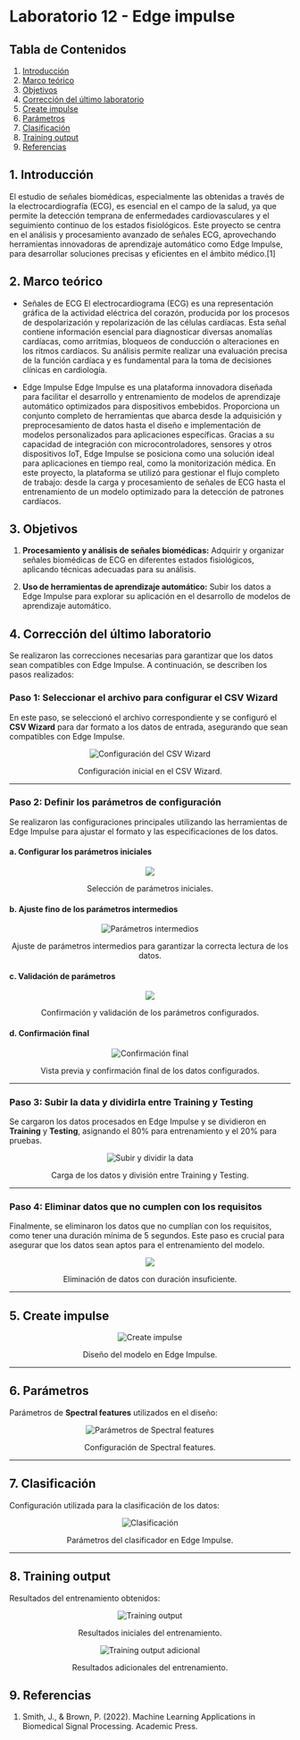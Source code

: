 
# Laboratorio 12 - Edge impulse
## Tabla de Contenidos

1. [Introducción](#1-introducción)
2. [Marco teórico](#2-marco-teórico)
3. [Objetivos](#3-objetivos)
4. [Corrección del último laboratorio](#1-Corrección-del-último-laboratorio)
5. [Create impulse](#2-Create-impulse)
6. [Parámetros](#3-Parámetros)
7. [Clasificación](#4-Clasificación)
8. [Training output](#5-Training-output)
9. [Referencias](#5-referencias)



## 1. Introducción

El estudio de señales biomédicas, especialmente las obtenidas a través de la electrocardiografía (ECG), es esencial en el campo de la salud, ya que permite la detección temprana de enfermedades cardiovasculares y el seguimiento continuo de los estados fisiológicos. Este proyecto se centra en el análisis y procesamiento avanzado de señales ECG, aprovechando herramientas innovadoras de aprendizaje automático como Edge Impulse, para desarrollar soluciones precisas y eficientes en el ámbito médico.[1]


## 2. Marco teórico

- Señales de ECG
El electrocardiograma (ECG) es una representación gráfica de la actividad eléctrica del corazón, producida por los procesos de despolarización y repolarización de las células cardíacas. Esta señal contiene información esencial para diagnosticar diversas anomalías cardíacas, como arritmias, bloqueos de conducción o alteraciones en los ritmos cardíacos. Su análisis permite realizar una evaluación precisa de la función cardíaca y es fundamental para la toma de decisiones clínicas en cardiología.

- Edge Impulse
Edge Impulse es una plataforma innovadora diseñada para facilitar el desarrollo y entrenamiento de modelos de aprendizaje automático optimizados para dispositivos embebidos. Proporciona un conjunto completo de herramientas que abarca desde la adquisición y preprocesamiento de datos hasta el diseño e implementación de modelos personalizados para aplicaciones específicas. Gracias a su capacidad de integración con microcontroladores, sensores y otros dispositivos IoT, Edge Impulse se posiciona como una solución ideal para aplicaciones en tiempo real, como la monitorización médica. En este proyecto, la plataforma se utilizó para gestionar el flujo completo de trabajo: desde la carga y procesamiento de señales de ECG hasta el entrenamiento de un modelo optimizado para la detección de patrones cardíacos.

## 3. Objetivos
1. **Procesamiento y análisis de señales biomédicas:**  Adquirir y organizar señales biomédicas de ECG en diferentes estados fisiológicos, aplicando técnicas adecuadas para su análisis.  

2. **Uso de herramientas de aprendizaje automático:**  Subir los datos a Edge Impulse para explorar su aplicación en el desarrollo de modelos de aprendizaje automático.

## 4. Corrección del último laboratorio

Se realizaron las correcciones necesarias para garantizar que los datos sean compatibles con Edge Impulse. A continuación, se describen los pasos realizados:

### Paso 1: Seleccionar el archivo para configurar el CSV Wizard

En este paso, se seleccionó el archivo correspondiente y se configuró el **CSV Wizard** para dar formato a los datos de entrada, asegurando que sean compatibles con Edge Impulse.

<div align="center">
  <img src="https://github.com/Peeta18/ISB_Grupo3/blob/main/ISB/Laboratorios/Lab12_Generacion_Impulso_Edge_Impulse%20/Italo/Imagenes/1.jpg?raw=true" alt="Configuración del CSV Wizard"><p>
  Configuración inicial en el CSV Wizard.
  </p>
</div>

---

### Paso 2: Definir los parámetros de configuración

Se realizaron las configuraciones principales utilizando las herramientas de Edge Impulse para ajustar el formato y las especificaciones de los datos.

#### a. Configurar los parámetros iniciales
<div align="center">
  <img src="https://github.com/Peeta18/ISB_Grupo3/blob/main/ISB/Laboratorios/Lab12_Generacion_Impulso_Edge_Impulse%20/Estefany/A.%20Configurr%20parametros%20inciales.png"><p>
  Selección de parámetros iniciales.
  </p>
</div>

#### b. Ajuste fino de los parámetros intermedios
<div align="center">
  <img src="https://github.com/Peeta18/ISB_Grupo3/blob/main/ISB/Laboratorios/Lab12_Generacion_Impulso_Edge_Impulse%20/Italo/Imagenes/3.jpg?raw=true" alt="Parámetros intermedios"><p>
  Ajuste de parámetros intermedios para garantizar la correcta lectura de los datos.
  </p>
</div>

#### c. Validación de parámetros
<div align="center">
  <img src="https://github.com/Peeta18/ISB_Grupo3/blob/main/ISB/Laboratorios/Lab12_Generacion_Impulso_Edge_Impulse%20/Estefany/C.validaci%C3%B3n%20.png"><p>
  Confirmación y validación de los parámetros configurados.
  </p>
</div>

#### d. Confirmación final
<div align="center">
  <img src="https://github.com/Peeta18/ISB_Grupo3/blob/main/ISB/Laboratorios/Lab12_Generacion_Impulso_Edge_Impulse%20/Estefany/D.%20confirmacion%20final.png" alt="Confirmación final"><p>
  Vista previa y confirmación final de los datos configurados.
  </p>
</div>

---

### Paso 3: Subir la data y dividirla entre Training y Testing

Se cargaron los datos procesados en Edge Impulse y se dividieron en **Training** y **Testing**, asignando el 80% para entrenamiento y el 20% para pruebas.

<div align="center">
  <img src="https://github.com/Peeta18/ISB_Grupo3/blob/main/ISB/Laboratorios/Lab12_Generacion_Impulso_Edge_Impulse%20/Italo/Imagenes/6.jpg?raw=true" alt="Subir y dividir la data"><p>
  Carga de los datos y división entre Training y Testing.
  </p>
</div>

---

### Paso 4: Eliminar datos que no cumplen con los requisitos

Finalmente, se eliminaron los datos que no cumplían con los requisitos, como tener una duración mínima de 5 segundos. Este paso es crucial para asegurar que los datos sean aptos para el entrenamiento del modelo.

<div align="center">
  <img src="https://github.com/Peeta18/ISB_Grupo3/blob/main/ISB/Laboratorios/Lab12_Generacion_Impulso_Edge_Impulse%20/Estefany/paso%204.png"><p>
  Eliminación de datos con duración insuficiente.
  </p>
</div>

---

## 5. Create impulse

<div align="center">
  <img src="https://github.com/Peeta18/ISB_Grupo3/blob/main/ISB/Laboratorios/Lab12_Generacion_Impulso_Edge_Impulse%20/Italo/Imagenes/diseñodeimpulso.png?raw=true" alt="Create impulse"><p>
  Diseño del modelo en Edge Impulse.
  </p>
</div>

---

## 6. Parámetros

Parámetros de **Spectral features** utilizados en el diseño:

<div align="center">
  <img src="https://github.com/Peeta18/ISB_Grupo3/blob/main/ISB/Laboratorios/Lab12_Generacion_Impulso_Edge_Impulse%20/Italo/Imagenes/Spectral%20features.png?raw=true" alt="Parámetros de Spectral features"><p>
  Configuración de Spectral features.
  </p>
</div>

---

## 7. Clasificación

Configuración utilizada para la clasificación de los datos:

<div align="center">
  <img src="https://github.com/Peeta18/ISB_Grupo3/blob/main/ISB/Laboratorios/Lab12_Generacion_Impulso_Edge_Impulse%20/Italo/Imagenes/Classifier.png?raw=true" alt="Clasificación"><p>
  Parámetros del clasificador en Edge Impulse.
  </p>
</div>

---

## 8. Training output

Resultados del entrenamiento obtenidos:

<div align="center">
  <img src="https://github.com/Peeta18/ISB_Grupo3/blob/main/ISB/Laboratorios/Lab12_Generacion_Impulso_Edge_Impulse%20/Italo/Imagenes/traininoutput.png?raw=true" alt="Training output"><p>
  Resultados iniciales del entrenamiento.
  </p>
</div>

<div align="center">
  <img src="https://github.com/Peeta18/ISB_Grupo3/blob/main/ISB/Laboratorios/Lab12_Generacion_Impulso_Edge_Impulse%20/Italo/Imagenes/traininoutput2.png?raw=true" alt="Training output adicional"><p>
  Resultados adicionales del entrenamiento.
  </p>
</div>








  ## 9. Referencias
1. Smith, J., & Brown, P. (2022). Machine Learning Applications in Biomedical Signal Processing. Academic Press.
